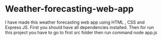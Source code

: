 # Weather-forecasting-web-app
I have made this weather forecasting web app using HTML , CSS and Express JS. 
First you should have all dependencies installed.
Then for run this project you have to go to first src folder then run command node app.js
